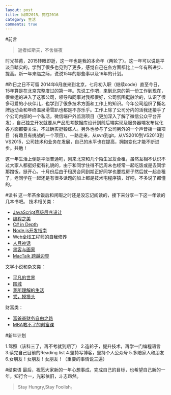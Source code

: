```yaml
---
layout: post
title: 回首2015，拥抱2016
category: 生活
comments: true
---
```


#前言
>逝者如斯夫，不舍昼夜

时光荏苒，2015转眼即逝，这一年也是我的本命年（两轮了）。这一年可以说是平淡且踏实的，学到了很多也见到了更多，感觉自己在各方面都比上一年有所进步、提高。新一年来临之际，说说15年的那些事以及16年的计划。

#昨日之日不可留
2014年6月底来到北京，七月初入职（继续code）直至今日，15年算是在北京完整度过的第一年。先说工作吧，来到北京的第一份工作到现在，很幸运的进入了这家公司，领导和同事对我都很好，公司氛围挺融洽的，认识了很多可爱的小伙伴儿，也学到了很多技术方面和工作上的知识。今年公司组织了撕名牌运动会和年终温泉滑雪趴也都是不亦乐乎。工作上除了公司分内的活我还接手了个公司内部的一个私活，微信端户外监测项目（更加深入了解了微信公众平台开发），自己独立开发就要从产品思考数据库设计到前后端实现及服务器端发布优化各方面都要关注，不过确实挺锻炼人。另外也参与了公司另外的一个声音摇一摇项目（有趣且有挑战的一个项目）。一路走来，从svn到git，从VS2010到VS2013到VS2015，公司技术和业务在发展，自己的水平也在提高，拥抱变化才能不断进步。共勉！

这一年生活上倒是平淡普通吧，刚来北京和几个陌生室友合租，虽然互相不认识不过大家人都挺好挺有礼貌的，由于和同学住得不远周末也经常一起吃饭或是去同学那蹭饭，挺开心。十月份后由于租房合同到期正好同学也要找房子然后就一起合租了，老同学在一起还是有很多话题的加上都是技术宅程序猿，好吧，不多说了都懂的。

#读书
这一年茶余饭后和闲暇之时还是没忘记阅读的，接下来分享一下这一年读的几本书吧。
技术相关类：

* [JavaScript高级层序设计](http://book.douban.com/subject/10546125/)
* [编程之美](http://book.douban.com/subject/3004255/)
* [C# in Depth](http://book.douban.com/subject/20490085/)
* [Node.js开发指南](http://book.douban.com/subject/10789820/)
* [Web全栈工程师的自我修养](http://book.douban.com/subject/26598045/)
* [人月神话](http://book.douban.com/subject/1102259/)
* [黑客与画家](http://book.douban.com/subject/6021440/)
* [MacTalk 跨越边界](http://book.douban.com/subject/26663519/)

文学小说和杂文类：

* [平凡的世界](http://book.douban.com/subject/1084165/)
* [围城](http://book.douban.com/subject/1008145/)
* [我所理解的生活](http://book.douban.com/subject/20425053/)
* [乖，摸摸头](http://book.douban.com/subject/25984204/)

财富类：

* [富爸爸财务自由之路](http://book.douban.com/subject/1007510/)
* [MBA教不了的创富课](http://book.douban.com/subject/5921213/)

#新年计划

1.驾照（该科三了，再不考就到期了）
2.造轮子，提升技术，再学一门编程语言
3.读完自己目前的Reading list
4.坚持写博客，坚持个人公众号
5.多陪家人和朋友
6.女朋友！女朋友！女朋友！（重要的事情说三遍）

#结束语
最后，祝愿大家新的一年心想事成，完成自己的目标，也希望自己新的一年，知行合一，光彩依旧，斗志昂然。

>Stay Hungry,Stay Foolish。
